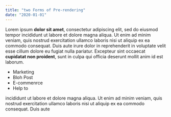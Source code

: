 ```yaml
---
title: "two Forms of Pre-rendering"
date: "2020-01-01"
---
```


Lorem ipsum **dolor sit amet**, consectetur adipiscing elit, sed do eiusmod tempor incididunt ut labore et dolore magna aliqua. Ut enim ad minim veniam, quis nostrud exercitation ullamco laboris nisi ut aliquip ex ea commodo consequat. Duis aute irure dolor in reprehenderit in voluptate velit esse cillum dolore eu fugiat nulla pariatur. Excepteur sint occaecat **cupidatat non proident**, sunt in culpa qui officia deserunt mollit anim id est laborum.

- Marketing
- Bloh Post
- E-commenrce
- Help to

incididunt ut labore et dolore magna aliqua. Ut enim ad minim veniam, quis nostrud exercitation ullamco laboris nisi ut aliquip ex ea commodo consequat. Duis aute
